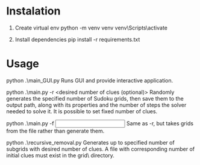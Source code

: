 # Instalation

1. Create virtual env
python -m venv venv
venv\Scripts\activate

2. Install dependencies
pip install -r requirements.txt

# Usage

python .\main_GUI.py 
Runs GUI and provide interactive application.

python .\main.py -r <number of experiments> <output path> <desired number of clues (optional)>
Randomly generates the specified number of Sudoku grids, then save them to the output path, along with its properties and the number of steps the solver needed to solve it. It is possible to set fixed number of clues.

python .\main.py -f <input file> <output file>
Same as -r, but takes grids from the file rather than generate them.

python .\recursive_removal.py <number of grids to generate> <initial number of clues> <desired number of clues>
Generates up to specified number of subgrids with desired number of clues. A file with corresponding number of initial clues must exist in the grid\ directory.
